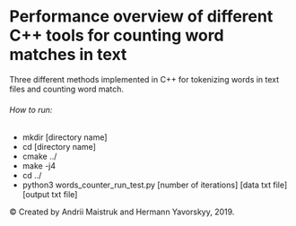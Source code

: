 <h1>Performance overview of different C++ tools for counting word matches in text</h1>
<p> Three different methods implemented in C++ for tokenizing words in text files and counting word match.
<p>
<h6>How to run:</h6>
 <ul>
    <li> mkdir [directory name]</li>
    <li> cd [directory name]</li>
    <li> cmake ../</li>
    <li>make -j4</li>
    <li>cd ../</li>
    <li>python3 words_counter_run_test.py [number of iterations] [data txt file] [output txt file]</li>
 </ul> 
</p>
<p> © Created by Andrii Maistruk and Hermann Yavorskyy, 2019.
